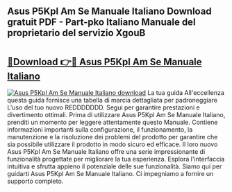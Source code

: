 ## Asus P5Kpl Am Se Manuale Italiano Download gratuit PDF - Part-pko Italiano Manuale del proprietario del servizio XgouB

# <h2><a href="http://dfd3rp.blite.top/?on=Asus+P5Kpl+Am+Se+Manuale+Italiano">🔗Download 👉🔴 Asus P5Kpl Am Se Manuale Italiano</a></h2>

[![Asus P5Kpl Am Se Manuale Italiano download](https://i.imgur.com/lujVjoI.png)](http://dfd3rp.blite.top/?on=Asus+P5Kpl+Am+Se+Manuale+Italiano)
La tua guida All'eccellenza questa guida fornisce una tabella di marcia dettagliata per padroneggiare L'uso del tuo nuovo REDDDDDDD. Segui per garantire prestazioni e divertimento ottimali. Prima di utilizzare Asus P5Kpl Am Se Manuale Italiano, prenditi un momento per leggere attentamente questo Manuale. Contiene informazioni importanti sulla configurazione, il funzionamento, la manutenzione e la risoluzione dei problemi del prodotto per garantire che sia possibile utilizzare il prodotto in modo sicuro ed efficace. Il loro nuovo Asus P5Kpl Am Se Manuale Italiano offre una serie impressionante di funzionalità progettate per migliorare la tua esperienza. Esplora l'interfaccia intuitiva e sfrutta appieno il potenziale delle sue funzionalità. Siamo qui per guidarti Asus P5Kpl Am Se Manuale Italiano. Ci impegniamo a fornire un supporto completo.
